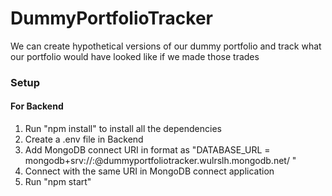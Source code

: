 # DummyPortfolioTracker
We can create hypothetical versions of our dummy portfolio and track what our portfolio would have looked like if we made those trades

### Setup 
#### For Backend

1. Run "npm install" to install all the dependencies
2. Create a .env file in Backend
3. Add MongoDB connect URI in format as "DATABASE_URL = mongodb+srv://<username>:<password>@dummyportfoliotracker.wulrslh.mongodb.net/ "
4. Connect with the same URI in MongoDB connect application
5. Run "npm start"
